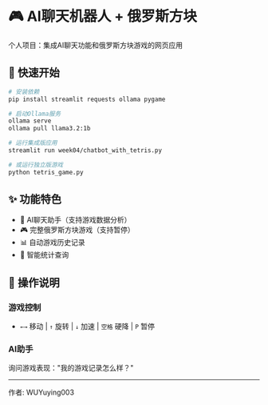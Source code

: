 # 🎮 AI聊天机器人 + 俄罗斯方块

个人项目：集成AI聊天功能和俄罗斯方块游戏的网页应用

## 🚀 快速开始

```bash
# 安装依赖
pip install streamlit requests ollama pygame

# 启动Ollama服务
ollama serve
ollama pull llama3.2:1b

# 运行集成版应用
streamlit run week04/chatbot_with_tetris.py

# 或运行独立版游戏
python tetris_game.py
```

## ✨ 功能特色

- 🤖 AI聊天助手（支持游戏数据分析）
- 🎮 完整俄罗斯方块游戏（支持暂停）
- 📊 自动游戏历史记录
- 💬 智能统计查询

## 🎯 操作说明

### 游戏控制
- `←→` 移动 | `↑` 旋转 | `↓` 加速 | `空格` 硬降 | `P` 暂停

### AI助手
询问游戏表现："我的游戏记录怎么样？"

---
作者: WUYuying003